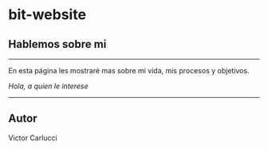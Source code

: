 # bit-website
## Hablemos sobre mi
---
En esta página les mostraré mas sobre mi vida, mis procesos y objetivos. 

*Hola, a quien le interese*

---
## Autor
Victor Carlucci
